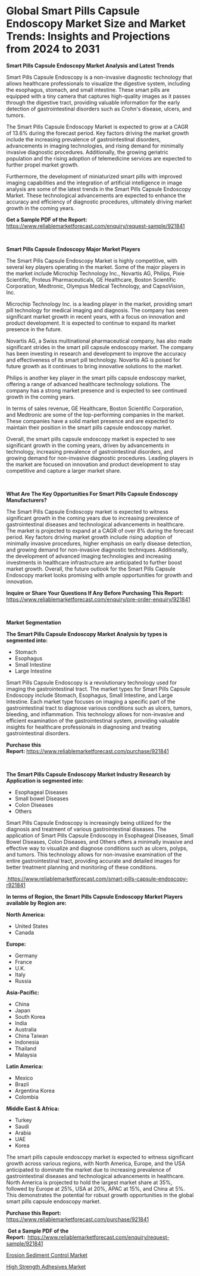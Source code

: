 <p><h1>Global Smart Pills Capsule Endoscopy Market Size and Market Trends: Insights and Projections from 2024 to 2031</h1></p><p><strong>Smart Pills Capsule Endoscopy Market Analysis and Latest Trends</strong></p>
<p><p>Smart Pills Capsule Endoscopy is a non-invasive diagnostic technology that allows healthcare professionals to visualize the digestive system, including the esophagus, stomach, and small intestine. These smart pills are equipped with a tiny camera that captures high-quality images as it passes through the digestive tract, providing valuable information for the early detection of gastrointestinal disorders such as Crohn's disease, ulcers, and tumors.</p><p>The Smart Pills Capsule Endoscopy Market is expected to grow at a CAGR of 13.6% during the forecast period. Key factors driving the market growth include the increasing prevalence of gastrointestinal disorders, advancements in imaging technologies, and rising demand for minimally invasive diagnostic procedures. Additionally, the growing geriatric population and the rising adoption of telemedicine services are expected to further propel market growth.</p><p>Furthermore, the development of miniaturized smart pills with improved imaging capabilities and the integration of artificial intelligence in image analysis are some of the latest trends in the Smart Pills Capsule Endoscopy Market. These technological advancements are expected to enhance the accuracy and efficiency of diagnostic procedures, ultimately driving market growth in the coming years.</p></p>
<p><strong>Get a Sample PDF of the Report:&nbsp;</strong> <a href="https://www.reliablemarketforecast.com/enquiry/request-sample/921841">https://www.reliablemarketforecast.com/enquiry/request-sample/921841</a></p>
<p>&nbsp;</p>
<p><strong>Smart Pills Capsule Endoscopy Major Market Players</strong></p>
<p><p>The Smart Pills Capsule Endoscopy Market is highly competitive, with several key players operating in the market. Some of the major players in the market include Microchip Technology Inc., Novartis AG, Philips, Pixie Scientific, Proteus Pharmaceuticals, GE Healthcare, Boston Scientific Corporation, Medtronic, Olympus Medical Technology, and CapsoVision, Inc.</p><p>Microchip Technology Inc. is a leading player in the market, providing smart pill technology for medical imaging and diagnosis. The company has seen significant market growth in recent years, with a focus on innovation and product development. It is expected to continue to expand its market presence in the future.</p><p>Novartis AG, a Swiss multinational pharmaceutical company, has also made significant strides in the smart pill capsule endoscopy market. The company has been investing in research and development to improve the accuracy and effectiveness of its smart pill technology. Novartis AG is poised for future growth as it continues to bring innovative solutions to the market.</p><p>Philips is another key player in the smart pills capsule endoscopy market, offering a range of advanced healthcare technology solutions. The company has a strong market presence and is expected to see continued growth in the coming years.</p><p>In terms of sales revenue, GE Healthcare, Boston Scientific Corporation, and Medtronic are some of the top-performing companies in the market. These companies have a solid market presence and are expected to maintain their position in the smart pills capsule endoscopy market.</p><p>Overall, the smart pills capsule endoscopy market is expected to see significant growth in the coming years, driven by advancements in technology, increasing prevalence of gastrointestinal disorders, and growing demand for non-invasive diagnostic procedures. Leading players in the market are focused on innovation and product development to stay competitive and capture a larger market share.</p></p>
<p>&nbsp;</p>
<p><strong>What Are The Key Opportunities For Smart Pills Capsule Endoscopy Manufacturers?</strong></p>
<p><p>The Smart Pills Capsule Endoscopy market is expected to witness significant growth in the coming years due to increasing prevalence of gastrointestinal diseases and technological advancements in healthcare. The market is projected to expand at a CAGR of over 8% during the forecast period. Key factors driving market growth include rising adoption of minimally invasive procedures, higher emphasis on early disease detection, and growing demand for non-invasive diagnostic techniques. Additionally, the development of advanced imaging technologies and increasing investments in healthcare infrastructure are anticipated to further boost market growth. Overall, the future outlook for the Smart Pills Capsule Endoscopy market looks promising with ample opportunities for growth and innovation.</p></p>
<p><strong>Inquire or Share Your Questions If Any Before Purchasing This Report:</strong> <a href="https://www.reliablemarketforecast.com/enquiry/pre-order-enquiry/921841">https://www.reliablemarketforecast.com/enquiry/pre-order-enquiry/921841</a></p>
<p>&nbsp;</p>
<p><strong>Market Segmentation</strong></p>
<p><strong>The Smart Pills Capsule Endoscopy Market Analysis by types is segmented into:</strong></p>
<p><ul><li>Stomach</li><li>Esophagus</li><li>Small Intestine</li><li>Large Intestine</li></ul></p>
<p><p>Smart Pills Capsule Endoscopy is a revolutionary technology used for imaging the gastrointestinal tract. The market types for Smart Pills Capsule Endoscopy include Stomach, Esophagus, Small Intestine, and Large Intestine. Each market type focuses on imaging a specific part of the gastrointestinal tract to diagnose various conditions such as ulcers, tumors, bleeding, and inflammation. This technology allows for non-invasive and efficient examination of the gastrointestinal system, providing valuable insights for healthcare professionals in diagnosing and treating gastrointestinal disorders.</p></p>
<p><strong>Purchase this Report:&nbsp;</strong><a href="https://www.reliablemarketforecast.com/purchase/921841">https://www.reliablemarketforecast.com/purchase/921841</a></p>
<p>&nbsp;</p>
<p><strong>The Smart Pills Capsule Endoscopy Market Industry Research by Application is segmented into:</strong></p>
<p><ul><li>Esophageal Diseases</li><li>Small bowel Diseases</li><li>Colon Diseases</li><li>Others</li></ul></p>
<p><p>Smart Pills Capsule Endoscopy is increasingly being utilized for the diagnosis and treatment of various gastrointestinal diseases. The application of Smart Pills Capsule Endoscopy in Esophageal Diseases, Small Bowel Diseases, Colon Diseases, and Others offers a minimally invasive and effective way to visualize and diagnose conditions such as ulcers, polyps, and tumors. This technology allows for non-invasive examination of the entire gastrointestinal tract, providing accurate and detailed images for better treatment planning and monitoring of these conditions.</p></p>
<p><a href="https://www.reliablemarketforecast.com/smart-pills-capsule-endoscopy-r921841">&nbsp;https://www.reliablemarketforecast.com/smart-pills-capsule-endoscopy-r921841</a></p>
<p><strong>In terms of Region, the Smart Pills Capsule Endoscopy Market Players available by Region are:</strong></p>
<p>
    <p> <strong> North America: </strong>
        <ul>
            <li>United States</li>
            <li>Canada</li>
        </ul>
        </p> 
    <p> <strong> Europe: </strong>
        <ul>
            <li>Germany</li>
            <li>France</li>
            <li>U.K.</li>
            <li>Italy</li>
            <li>Russia</li>
        </ul>
        </p> 
    <p> <strong> Asia-Pacific: </strong>
        <ul>
            <li>China</li>
            <li>Japan</li>
            <li>South Korea</li>
            <li>India</li>
            <li>Australia</li>
            <li>China Taiwan</li>
            <li>Indonesia</li>
            <li>Thailand</li>
            <li>Malaysia</li>
        </ul>
        </p> 
    <p> <strong> Latin America: </strong>
        <ul>
            <li>Mexico</li>
            <li>Brazil</li>
            <li>Argentina Korea</li>
            <li>Colombia</li>
        </ul>
        </p> 
    <p> <strong> Middle East & Africa: </strong>
        <ul>
            <li>Turkey</li>
            <li>Saudi</li>
            <li>Arabia</li>
            <li>UAE</li>
            <li>Korea</li>
        </ul>
    </p>
    </p>
<p><p>The smart pills capsule endoscopy market is expected to witness significant growth across various regions, with North America, Europe, and the USA anticipated to dominate the market due to increasing prevalence of gastrointestinal diseases and technological advancements in healthcare. North America is projected to hold the largest market share at 35%, followed by Europe at 25%, USA at 20%, APAC at 15%, and China at 5%. This demonstrates the potential for robust growth opportunities in the global smart pills capsule endoscopy market.</p></p>
<p><strong>Purchase this Report: </strong><a href="https://www.reliablemarketforecast.com/purchase/921841">https://www.reliablemarketforecast.com/purchase/921841</a></p>
<p>&nbsp;<strong>Get a Sample PDF of the Report:&nbsp;&nbsp;</strong><a href="https://www.reliablemarketforecast.com/enquiry/request-sample/921841">https://www.reliablemarketforecast.com/enquiry/request-sample/921841</a></p>
<p><strong></strong></p>
<p><p><a href="https://github.com/RichRobinson5/Market-Research-Report-List-6/blob/main/erosion-sediment-control-market.md">Erosion Sediment Control Market</a></p><p><a href="https://www.linkedin.com/pulse/global-high-strength-adhesives-market-projected-grow-oguxc?trackingId=FPrk17moSU%2BYCa4UiuLK8A%3D%3D">High Strength Adhesives Market</a></p></p>